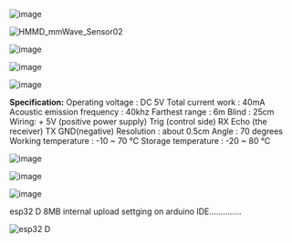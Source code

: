 ![image](https://github.com/user-attachments/assets/37a6ee50-8c5b-47eb-85b0-132a3c3845d1)


![HMMD_mmWave_Sensor02](https://github.com/user-attachments/assets/1d605f7e-122e-41d0-a1b5-3d5cc3f6051b)

![image](https://github.com/user-attachments/assets/fbd7b1da-6fd6-4e88-afc6-d4149919f09c)

![image](https://github.com/user-attachments/assets/1641bd4d-1cc6-44fc-960d-6b2905ba9381)


![image](https://github.com/user-attachments/assets/9a707444-0985-4bda-bd50-25627ef880dc)

**Specification:**
Operating voltage : DC 5V
Total current work : 40mA
Acoustic emission frequency : 40khz
Farthest range : 6m
Blind : 25cm
Wiring: + 5V (positive power supply)
Trig (control side) RX
Echo (the receiver) TX
GND(negative)
Resolution : about 0.5cm
Angle : 70 degrees
Working temperature : -10 ~ 70 ℃
Storage temperature : -20 ~ 80 ℃

![image](https://github.com/user-attachments/assets/9a07e615-0f68-4732-bdc1-9bfc9eab1f1c)

![image](https://github.com/user-attachments/assets/de4c36cc-2e0c-4f5e-9fe5-5d72e49ed31e)


![image](https://github.com/user-attachments/assets/75bd1c18-f30d-4dba-9bc7-5ebd179667fe)

esp32 D 8MB internal upload settging on arduino IDE..............

![esp32 D](https://github.com/user-attachments/assets/2976267d-9b9b-4415-b105-d9e7b6359189)

